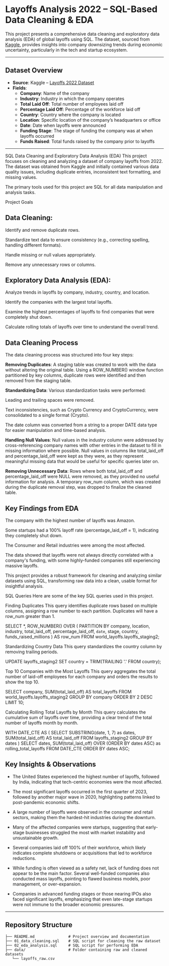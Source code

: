 # Layoffs Analysis 2022 – SQL-Based Data Cleaning & EDA

This project presents a comprehensive data cleaning and exploratory data analysis (EDA) of global layoffs using SQL. The dataset, sourced from [Kaggle](https://www.kaggle.com/datasets/swaptr/layoffs-2022), provides insights into company downsizing trends during economic uncertainty, particularly in the tech and startup ecosystem.

---

## Dataset Overview

- **Source**: Kaggle – [Layoffs 2022 Dataset](https://www.kaggle.com/datasets/swaptr/layoffs-2022)
- **Fields**: 
  - **Company**: Name of the company
  - **Industry**: Industry in which the company operates
  - **Total Laid Off**: Total number of employees laid off
  - **Percentage Laid Off**: Percentage of the workforce laid off
  - **Country**: Country where the company is located
  - **Location**: Specific location of the company’s headquarters or office
  - **Date**: Date when layoffs were announced
  - **Funding Stage**: The stage of funding the company was at when layoffs occurred
  - **Funds Raised**: Total funds raised by the company prior to layoffs

---

SQL Data Cleaning and Exploratory Data Analysis (EDA)
This project focuses on cleaning and analyzing a dataset of company layoffs from 2022. The dataset was obtained from Kaggle and initially contained various data quality issues, including duplicate entries, inconsistent text formatting, and missing values.

The primary tools used for this project are SQL for all data manipulation and analysis tasks.

Project Goals

## Data Cleaning:

Identify and remove duplicate rows.

Standardize text data to ensure consistency (e.g., correcting spelling, handling different formats).

Handle missing or null values appropriately.

Remove any unnecessary rows or columns.

## Exploratory Data Analysis (EDA):

Analyze trends in layoffs by company, industry, country, and location.

Identify the companies with the largest total layoffs.

Examine the highest percentages of layoffs to find companies that were completely shut down.

Calculate rolling totals of layoffs over time to understand the overall trend.

## Data Cleaning Process
The data cleaning process was structured into four key steps:

**Removing Duplicates**: A staging table was created to work with the data without altering the original table. Using a ROW_NUMBER() window function partitioned by key columns, duplicate rows were identified and then removed from the staging table.

**Standardizing Data**: Various standardization tasks were performed:

Leading and trailing spaces were removed.

Text inconsistencies, such as Crypto Currency and CryptoCurrency, were consolidated to a single format (Crypto).

The date column was converted from a string to a proper DATE data type for easier manipulation and time-based analysis.

**Handling Null Values**: Null values in the industry column were addressed by cross-referencing company names with other entries in the dataset to fill in missing information where possible. Null values in columns like total_laid_off and percentage_laid_off were kept as they were, as they represent meaningful missing data that would be useful for specific queries later on.

**Removing Unnecessary Data**: Rows where both total_laid_off and percentage_laid_off were NULL were removed, as they provided no useful information for analysis. A temporary row_num column, which was created during the duplicate removal step, was dropped to finalize the cleaned table.

## Key Findings from EDA
The company with the highest number of layoffs was Amazon.

Some startups had a 100% layoff rate (percentage_laid_off = 1), indicating they completely shut down.

The Consumer and Retail industries were among the most affected.

The data showed that layoffs were not always directly correlated with a company's funding, with some highly-funded companies still experiencing massive layoffs.

This project provides a robust framework for cleaning and analyzing similar datasets using SQL, transforming raw data into a clean, usable format for insightful analysis.

SQL Queries
Here are some of the key SQL queries used in this project.

Finding Duplicates
This query identifies duplicate rows based on multiple columns, assigning a row number to each partition. Duplicates will have a row_num greater than 1.

SELECT *,
		ROW_NUMBER() OVER (
			PARTITION BY company, location, industry, total_laid_off, percentage_laid_off, `date`, stage, country, funds_raised_millions
			) AS row_num
FROM world_layoffs.layoffs_staging2;

Standardizing Country Data
This query standardizes the country column by removing trailing periods.

UPDATE layoffs_staging2
SET country = TRIM(TRAILING '.' FROM country);

Top 10 Companies with the Most Layoffs
This query aggregates the total number of laid-off employees for each company and orders the results to show the top 10.

SELECT company, SUM(total_laid_off) AS total_layoffs
FROM world_layoffs.layoffs_staging2
GROUP BY company
ORDER BY 2 DESC
LIMIT 10;

Calculating Rolling Total Layoffs by Month
This query calculates the cumulative sum of layoffs over time, providing a clear trend of the total number of layoffs month by month.

WITH DATE_CTE AS (
    SELECT SUBSTRING(date, 1, 7) as dates, SUM(total_laid_off) AS total_laid_off
    FROM layoffs_staging2
    GROUP BY dates
)
SELECT dates, SUM(total_laid_off) OVER (ORDER BY dates ASC) as rolling_total_layoffs
FROM DATE_CTE
ORDER BY dates ASC;


## Key Insights & Observations

- The United States experienced the highest number of layoffs, followed by India, indicating that tech-centric economies were the most affected.

- The most significant layoffs occurred in the first quarter of 2023, followed by another major wave in 2020, highlighting patterns linked to post-pandemic economic shifts.

- A large number of layoffs were observed in the consumer and retail sectors, making them the hardest-hit industries during the downturn.

- Many of the affected companies were startups, suggesting that early-stage businesses struggled the most with market instability and unsustainable growth.

- Several companies laid off 100% of their workforce, which likely indicates complete shutdowns or acquisitions that led to workforce reductions.

- While funding is often viewed as a safety net, lack of funding does not appear to be the main factor. Several well-funded companies also conducted mass layoffs, pointing to flawed business models, poor management, or over-expansion.

- Companies in advanced funding stages or those nearing IPOs also faced significant layoffs, emphasizing that even late-stage startups were not immune to the broader economic pressures.

---

## Repository Structure

```
├── README.md               # Project overview and documentation  
├── 01_data_cleaning.sql    # SQL script for cleaning the raw dataset  
├── 02_eda_analysis.sql     # SQL script for performing EDA  
├── data/                   # Folder containing raw and cleaned datasets  
   └── layoffs_raw.csv  
             

